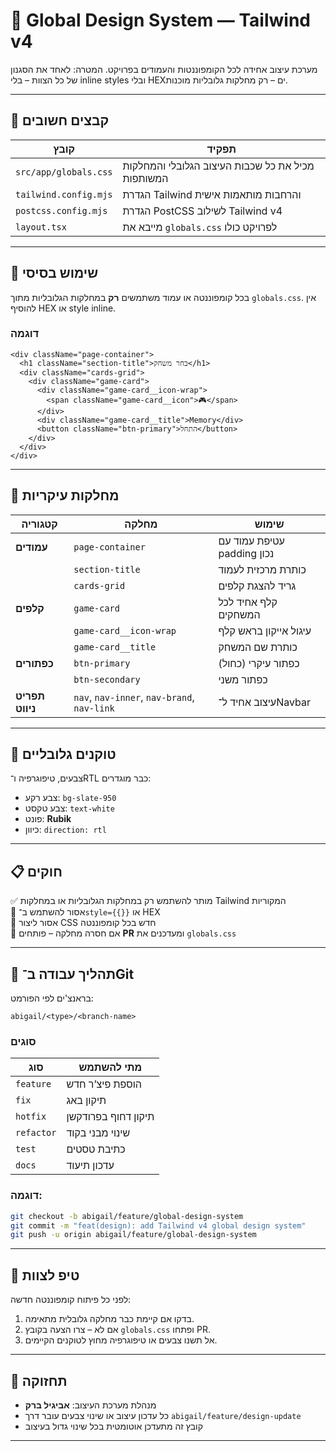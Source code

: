 # 🎨 Global Design System — Tailwind v4

מערכת עיצוב אחידה לכל הקומפוננטות והעמודים בפרויקט.
המטרה: לאחד את הסגנון של כל הצוות – בלי inline styles ובלי HEXים – רק מחלקות גלובליות מוכנות.

---

## 📁 קבצים חשובים
| קובץ | תפקיד |
|------|--------|
| `src/app/globals.css` | מכיל את כל שכבות העיצוב הגלובלי והמחלקות המשותפות |
| `tailwind.config.mjs` | הגדרת Tailwind והרחבות מותאמות אישית |
| `postcss.config.mjs` | הגדרת PostCSS לשילוב Tailwind v4 |
| `layout.tsx` | מייבא את `globals.css` לפרויקט כולו |

---

## 🧩 שימוש בסיסי
בכל קומפוננטה או עמוד משתמשים **רק** במחלקות הגלובליות מתוך `globals.css`.
אין להוסיף HEX או style inline.

### דוגמה
```tsx
<div className="page-container">
  <h1 className="section-title">בחר משחק</h1>
  <div className="cards-grid">
    <div className="game-card">
      <div className="game-card__icon-wrap">
        <span className="game-card__icon">🎮</span>
      </div>
      <div className="game-card__title">Memory</div>
      <button className="btn-primary">התחל</button>
    </div>
  </div>
</div>
```

---

## 🧱 מחלקות עיקריות
| קטגוריה | מחלקה | שימוש |
|----------|--------|--------|
| **עמודים** | `page-container` | עטיפת עמוד עם padding נכון |
| | `section-title` | כותרת מרכזית לעמוד |
| | `cards-grid` | גריד להצגת קלפים |
| **קלפים** | `game-card` | קלף אחיד לכל המשחקים |
| | `game-card__icon-wrap` | עיגול אייקון בראש קלף |
| | `game-card__title` | כותרת שם המשחק |
| **כפתורים** | `btn-primary` | כפתור עיקרי (כחול) |
| | `btn-secondary` | כפתור משני |
| **תפריט ניווט** | `nav`, `nav-inner`, `nav-brand`, `nav-link` | עיצוב אחיד ל־Navbar |

---

## 🌈 טוקנים גלובליים
צבעים, טיפוגרפיה ו־RTL כבר מוגדרים:
- צבע רקע: `bg-slate-950`
- צבע טקסט: `text-white`
- פונט: **Rubik**
- כיוון: `direction: rtl`

---

## 📋 חוקים
✅ מותר להשתמש רק במחלקות הגלובליות או במחלקות Tailwind המקוריות  
🚫 אסור להשתמש ב־`style={{}}` או HEX  
🚫 אסור ליצור CSS חדש בכל קומפוננטה  
🧱 אם חסרה מחלקה – פותחים **PR** ומעדכנים את `globals.css`

---

## 🔀 תהליך עבודה ב־Git
בראנצ'ים לפי הפורמט:
```
abigail/<type>/<branch-name>
```
### סוגים
| סוג | מתי להשתמש |
|------|-------------|
| `feature` | הוספת פיצ’ר חדש |
| `fix` | תיקון באג |
| `hotfix` | תיקון דחוף בפרודקשן |
| `refactor` | שינוי מבני בקוד |
| `test` | כתיבת טסטים |
| `docs` | עדכון תיעוד |

### דוגמה:
```bash
git checkout -b abigail/feature/global-design-system
git commit -m "feat(design): add Tailwind v4 global design system"
git push -u origin abigail/feature/global-design-system
```

---

## 🧠 טיפ לצוות
לפני כל פיתוח קומפוננטה חדשה:
1. בדקו אם קיימת כבר מחלקה גלובלית מתאימה.
2. אם לא – צרו הצעה בקובץ `globals.css` ופתחו PR.
3. אל תשנו צבעים או טיפוגרפיה מחוץ לטוקנים הקיימים.

---

## 💬 תחזוקה
- מנהלת מערכת העיצוב: **אביגיל ברק**
- כל עדכון עיצוב או שינוי צבעים עובר דרך `abigail/feature/design-update`
- קובץ זה מתעדכן אוטומטית בכל שינוי גדול בעיצוב

---
